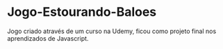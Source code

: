 # Jogo-Estourando-Baloes

Jogo criado através de um curso na Udemy, ficou como projeto final nos aprendizados de Javascript.
